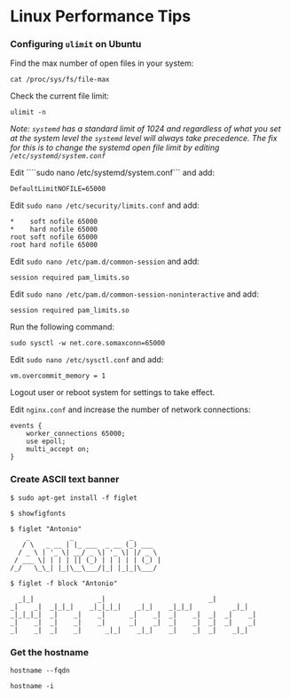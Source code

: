 # Linux Performance Tips

### Configuring ```ulimit``` on Ubuntu

Find the max number of open files in your system:

```
cat /proc/sys/fs/file-max
```

Check the current file limit:

```
ulimit -n
```

*Note: ```systemd``` has a standard limit of 1024 and regardless of what you set at the system level the ```systemd``` level will always take precedence. The fix for this is to change the systemd open file limit by editing ```/etc/systemd/system.conf```*


Edit ````sudo nano /etc/systemd/system.conf``` and add:

```
DefaultLimitNOFILE=65000
```

Edit ```sudo nano /etc/security/limits.conf``` and add:

```
*    soft nofile 65000
*    hard nofile 65000
root soft nofile 65000
root hard nofile 65000
```

Edit ```sudo nano /etc/pam.d/common-session``` and add:

```
session required pam_limits.so
```

Edit ```sudo nano /etc/pam.d/common-session-noninteractive``` and add:

```
session required pam_limits.so
```

Run the following command:

```
sudo sysctl -w net.core.somaxconn=65000
```

Edit ```sudo nano /etc/sysctl.conf``` and add:

```
vm.overcommit_memory = 1
```

Logout user or reboot system for settings to take effect.

Edit ```nginx.conf``` and increase the number of network connections:

```
events {
    worker_connections 65000;
    use epoll;
    multi_accept on;
}
```

### Create ASCII text banner

```
$ sudo apt-get install -f figlet
```

```
$ showfigfonts

$ figlet "Antonio"
    _          _              _
   / \   _ __ | |_ ___  _ __ (_) ___
  / _ \ | '_ \| __/ _ \| '_ \| |/ _ \
 / ___ \| | | | || (_) | | | | | (_) |
/_/   \_\_| |_|\__\___/|_| |_|_|\___/

$ figlet -f block "Antonio"

  _|_|                _|                          _|
_|    _|  _|_|_|    _|_|_|_|    _|_|    _|_|_|          _|_|
_|_|_|_|  _|    _|    _|      _|    _|  _|    _|  _|  _|    _|
_|    _|  _|    _|    _|      _|    _|  _|    _|  _|  _|    _|
_|    _|  _|    _|      _|_|    _|_|    _|    _|  _|    _|_|

```

### Get the hostname 

```
hostname --fqdn
```

```
hostname -i
```
